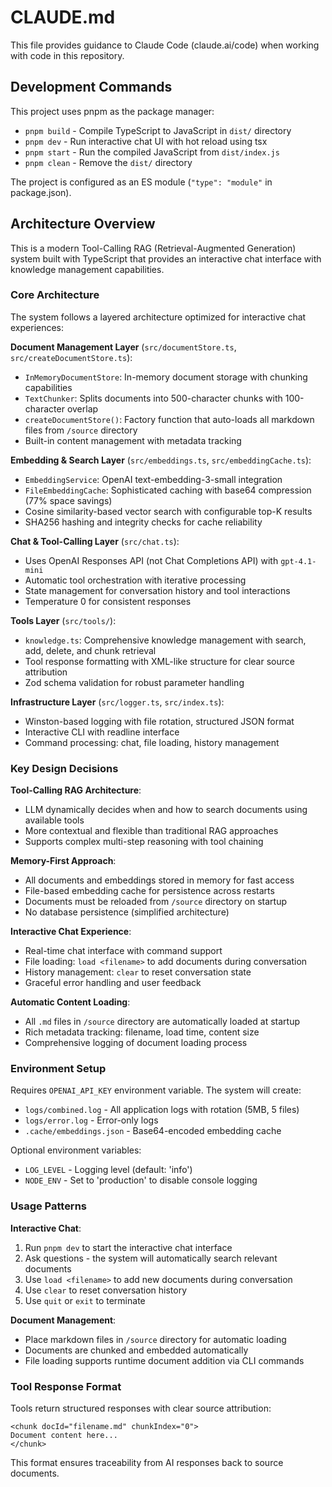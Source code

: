# CLAUDE.md

This file provides guidance to Claude Code (claude.ai/code) when working with code in this repository.

## Development Commands

This project uses pnpm as the package manager:

- `pnpm build` - Compile TypeScript to JavaScript in `dist/` directory
- `pnpm dev` - Run interactive chat UI with hot reload using tsx
- `pnpm start` - Run the compiled JavaScript from `dist/index.js`
- `pnpm clean` - Remove the `dist/` directory

The project is configured as an ES module (`"type": "module"` in package.json).

## Architecture Overview

This is a modern Tool-Calling RAG (Retrieval-Augmented Generation) system built with TypeScript that provides an interactive chat interface with knowledge management capabilities.

### Core Architecture

The system follows a layered architecture optimized for interactive chat experiences:

**Document Management Layer** (`src/documentStore.ts`, `src/createDocumentStore.ts`):
- `InMemoryDocumentStore`: In-memory document storage with chunking capabilities
- `TextChunker`: Splits documents into 500-character chunks with 100-character overlap
- `createDocumentStore()`: Factory function that auto-loads all markdown files from `/source` directory
- Built-in content management with metadata tracking

**Embedding & Search Layer** (`src/embeddings.ts`, `src/embeddingCache.ts`):
- `EmbeddingService`: OpenAI text-embedding-3-small integration
- `FileEmbeddingCache`: Sophisticated caching with base64 compression (77% space savings)
- Cosine similarity-based vector search with configurable top-K results
- SHA256 hashing and integrity checks for cache reliability

**Chat & Tool-Calling Layer** (`src/chat.ts`):
- Uses OpenAI Responses API (not Chat Completions API) with `gpt-4.1-mini`
- Automatic tool orchestration with iterative processing
- State management for conversation history and tool interactions
- Temperature 0 for consistent responses

**Tools Layer** (`src/tools/`):
- `knowledge.ts`: Comprehensive knowledge management with search, add, delete, and chunk retrieval
- Tool response formatting with XML-like structure for clear source attribution
- Zod schema validation for robust parameter handling

**Infrastructure Layer** (`src/logger.ts`, `src/index.ts`):
- Winston-based logging with file rotation, structured JSON format
- Interactive CLI with readline interface
- Command processing: chat, file loading, history management

### Key Design Decisions

**Tool-Calling RAG Architecture**:
- LLM dynamically decides when and how to search documents using available tools
- More contextual and flexible than traditional RAG approaches
- Supports complex multi-step reasoning with tool chaining

**Memory-First Approach**:
- All documents and embeddings stored in memory for fast access
- File-based embedding cache for persistence across restarts
- Documents must be reloaded from `/source` directory on startup
- No database persistence (simplified architecture)

**Interactive Chat Experience**:
- Real-time chat interface with command support
- File loading: `load <filename>` to add documents during conversation
- History management: `clear` to reset conversation state
- Graceful error handling and user feedback

**Automatic Content Loading**:
- All `.md` files in `/source` directory are automatically loaded at startup
- Rich metadata tracking: filename, load time, content size
- Comprehensive logging of document loading process

### Environment Setup

Requires `OPENAI_API_KEY` environment variable. The system will create:
- `logs/combined.log` - All application logs with rotation (5MB, 5 files)
- `logs/error.log` - Error-only logs
- `.cache/embeddings.json` - Base64-encoded embedding cache

Optional environment variables:
- `LOG_LEVEL` - Logging level (default: 'info')
- `NODE_ENV` - Set to 'production' to disable console logging

### Usage Patterns

**Interactive Chat**:
1. Run `pnpm dev` to start the interactive chat interface
2. Ask questions - the system will automatically search relevant documents
3. Use `load <filename>` to add new documents during conversation
4. Use `clear` to reset conversation history
5. Use `quit` or `exit` to terminate

**Document Management**:
- Place markdown files in `/source` directory for automatic loading
- Documents are chunked and embedded automatically
- File loading supports runtime document addition via CLI commands

### Tool Response Format

Tools return structured responses with clear source attribution:
```
<chunk docId="filename.md" chunkIndex="0">
Document content here...
</chunk>
```

This format ensures traceability from AI responses back to source documents.